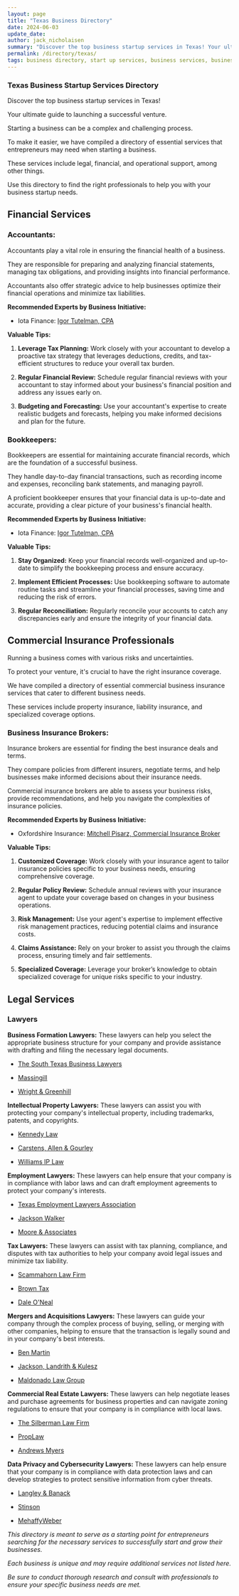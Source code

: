 ```yaml
---
layout: page
title: "Texas Business Directory"
date: 2024-06-03
update_date: 
author: jack_nicholaisen
summary: "Discover the top business startup services in Texas! Your ultimate guide to launching a successful venture."  
permalink: /directory/texas/
tags: business directory, start up services, business services, business lawyers, registered agents,
---
```


### Texas Business Startup Services Directory

Discover the top business startup services in Texas! 

Your ultimate guide to launching a successful venture.

Starting a business can be a complex and challenging process. 

To make it easier, we have compiled a directory of essential services that entrepreneurs may need when starting a business. 

These services include legal, financial, and operational support, among other things. 

Use this directory to find the right professionals to help you with your business startup needs.

## Financial Services

### Accountants:

Accountants play a vital role in ensuring the financial health of a business. 

They are responsible for preparing and analyzing financial statements, managing tax obligations, and providing insights into financial performance. 

Accountants also offer strategic advice to help businesses optimize their financial operations and minimize tax liabilities.

**Recommended Experts by Business Initiative:**

- Iota Finance: <a href="https://www.iota-finance.com/ppp-bus-ini" target="_blank">Igor Tutelman, CPA</a>  

**Valuable Tips:**

1. **Leverage Tax Planning:** Work closely with your accountant to develop a proactive tax strategy that leverages deductions, credits, and tax-efficient structures to reduce your overall tax burden.

2. **Regular Financial Review:** Schedule regular financial reviews with your accountant to stay informed about your business's financial position and address any issues early on.

3. **Budgeting and Forecasting:** Use your accountant's expertise to create realistic budgets and forecasts, helping you make informed decisions and plan for the future.

### Bookkeepers:

Bookkeepers are essential for maintaining accurate financial records, which are the foundation of a successful business. 

They handle day-to-day financial transactions, such as recording income and expenses, reconciling bank statements, and managing payroll. 

A proficient bookkeeper ensures that your financial data is up-to-date and accurate, providing a clear picture of your business's financial health.

**Recommended Experts by Business Initiative:**

- Iota Finance: <a href="https://www.iota-finance.com/ppp-bus-ini" target="_blank">Igor Tutelman, CPA</a>  

**Valuable Tips:**

1. **Stay Organized:** Keep your financial records well-organized and up-to-date to simplify the bookkeeping process and ensure accuracy.

2. **Implement Efficient Processes:** Use bookkeeping software to automate routine tasks and streamline your financial processes, saving time and reducing the risk of errors.

3. **Regular Reconciliation:** Regularly reconcile your accounts to catch any discrepancies early and ensure the integrity of your financial data.

## Commercial Insurance Professionals

Running a business comes with various risks and uncertainties. 

To protect your venture, it's crucial to have the right insurance coverage. 

We have compiled a directory of essential commercial business insurance services that cater to different business needs. 

These services include property insurance, liability insurance, and specialized coverage options.

### Business Insurance Brokers:

Insurance brokers are essential for finding the best insurance deals and terms. 

They compare policies from different insurers, negotiate terms, and help businesses make informed decisions about their insurance needs.

Commercial insurance brokers are able to assess your business risks, provide recommendations, and help you navigate the complexities of insurance policies.

**Recommended Experts by Business Initiative:**

- Oxfordshire Insurance: <a href="https://link.businessinitiative.org/oxfordshire" target="_blank">Mitchell Pisarz, Commercial Insurance Broker</a>

**Valuable Tips:**

1. **Customized Coverage:** Work closely with your insurance agent to tailor insurance policies specific to your business needs, ensuring comprehensive coverage.

2. **Regular Policy Review:** Schedule annual reviews with your insurance agent to update your coverage based on changes in your business operations.

3. **Risk Management:** Use your agent's expertise to implement effective risk management practices, reducing potential claims and insurance costs.

4. **Claims Assistance:** Rely on your broker to assist you through the claims process, ensuring timely and fair settlements.

5. **Specialized Coverage:** Leverage your broker’s knowledge to obtain specialized coverage for unique risks specific to your industry.

## Legal Services

### Lawyers

**Business Formation Lawyers:** These lawyers can help you select the appropriate business structure for your company and provide assistance with drafting and filing the necessary legal documents.

-   <a href="https://www.thesouthtexasbusinesslawyers.com/" target="_blank">The South Texas Business Lawyers</a>

-   <a href="https://jm.legal/services/business-law/business-formation/" target="_blank">Massingill</a>

-   <a href="https://www.wrightgreenhill.com/business-corporate-law/business-formation/" target="_blank">Wright & Greenhill</a>

**Intellectual Property Lawyers:** These lawyers can assist you with protecting your company's intellectual property, including trademarks, patents, and copyrights.

-   <a href="https://saklaw.net/" target="_blank">Kennedy Law</a>

-   <a href="https://www.caglaw.com/" target="_blank">Carstens, Allen & Gourley</a>

-   <a href="https://www.txpatentattorney.com/" target="_blank">Williams IP Law</a>

**Employment Lawyers:** These lawyers can help ensure that your company is in compliance with labor laws and can draft employment agreements to protect your company's interests.

-   <a href="https://www.mytela.org/" target="_blank">Texas Employment Lawyers Association</a>

-   <a href="https://www.jw.com/practice-areas/labor-employment/" target="_blank">Jackson Walker</a>

-   <a href="https://www.mooreandassociates.net/" target="_blank">Moore & Associates</a>

**Tax Lawyers:** These lawyers can assist with tax planning, compliance, and disputes with tax authorities to help your company avoid legal issues and minimize tax liability.

-   <a href="https://www.texasirslaw.com/" target="_blank">Scammahorn Law Firm</a>

-   <a href="https://www.browntax.com/" target="_blank">Brown Tax</a>

-   <a href="https://www.lawyeroneal.com/" target="_blank">Dale O'Neal</a>

**Mergers and Acquisitions Lawyers:** These lawyers can guide your company through the complex process of buying, selling, or merging with other companies, helping to ensure that the transaction is legally sound and in your company's best interests.

-   <a href="https://bracewell.com/people/benjamin-j-martin" target="_blank">Ben Martin</a>

-   <a href="https://jlkattorneys.com/practice-areas/corporate-business-acquisitions/mergers-acquisitions/" target="_blank">Jackson, Landrith & Kulesz</a>

-   <a href="https://www.mlgtexas.com/mergers-and-acquisitions" target="_blank">Maldonado Law Group</a>

**Commercial Real Estate Lawyers:** These lawyers can help negotiate leases and purchase agreements for business properties and can navigate zoning regulations to ensure that your company is in compliance with local laws.

-   <a href="https://silblawfirm.com/texas-real-estate-law/" target="_blank">The Silberman Law Firm</a>

-   <a href="https://proplaw.com/" target="_blank">PropLaw</a>

-   <a href="https://www.andrewsmyers.com/practice-areas/commercial-real-estate/" target="_blank">Andrews Myers</a>

**Data Privacy and Cybersecurity Lawyers:** These lawyers can help ensure that your company is in compliance with data protection laws and can develop strategies to protect sensitive information from cyber threats.

-   <a href="https://www.langleybanack.com/practice-areas/cybersecurity-data-protection-and-privacy/" target="_blank">Langley & Banack</a>

-   <a href="https://www.stinson.com/capabilities-Cybersecurity-data-privacy" target="_blank">Stinson</a>

-   <a href="https://www.mehaffyweber.com/practice-areas/cybersecurity/" target="_blank">MehaffyWeber</a>


*This directory is meant to serve as a starting point for entrepreneurs searching for the necessary services to successfully start and grow their businesses.* 

*Each business is unique and may require additional services not listed here.* 

*Be sure to conduct thorough research and consult with professionals to ensure your specific business needs are met.*

